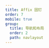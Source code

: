 ```yaml
---
title: Affix 固钉
order: 7
mobile: true
group:
  title: 导航和布局
  order: 2
  path: navlayout
---
```


<code src="../demo/Affix.jsx"></code>
<API src="../src/Affix.tsx"></API>
